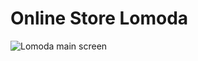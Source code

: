 # Online Store Lomoda
<div><img src="https://github.com/ramrusweb/lomoda/blob/main/assets/lomoda_main_screen.png" alt="Lomoda main screen"></div>

